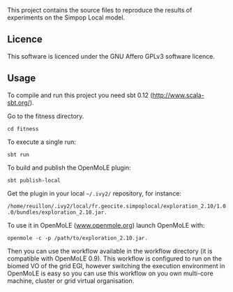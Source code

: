 This project contains the source files to reproduce the results of experiments on the Simpop Local model.

Licence
-------

This software is licenced under the GNU Affero GPLv3 software licence. 

Usage
-----

To compile and run this project you need sbt 0.12 (http://www.scala-sbt.org/).

Go to the fitness directory.

`cd fitness`

To execute a single run: 

`sbt run`

To build and publish the OpenMoLE plugin:

`sbt publish-local`

Get the plugin in your local `~/.ivy2/` repository, for instance:

`/home/reuillon/.ivy2/local/fr.geocite.simpoplocal/exploration_2.10/1.0.0/bundles/exploration_2.10.jar.`

To use it in OpenMoLE (www.openmole.org) launch OpenMoLE with: 

`openmole -c -p /path/to/exploration_2.10.jar. `

Then you can use the workflow available in the workflow directory (it is compatible with OpenMoLE 0.9). 
This workflow is configured to run on the biomed VO of the grid EGI, however switching the execution environment in OpenMoLE is easy so you can use this workflow on you own multi-core machine, cluster or grid virtual organisation.

